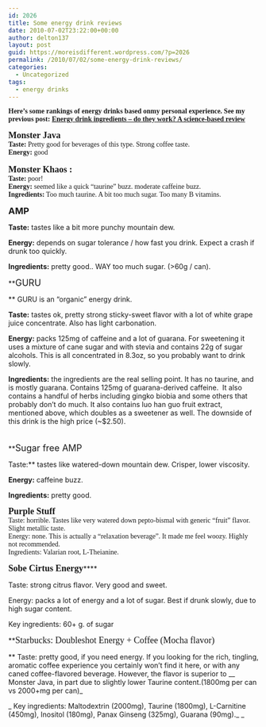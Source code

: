 ```yaml
---
id: 2026
title: Some energy drink reviews
date: 2010-07-02T23:22:00+00:00
author: delton137
layout: post
guid: https://moreisdifferent.wordpress.com/?p=2026
permalink: /2010/07/02/some-energy-drink-reviews/
categories:
  - Uncategorized
tags:
  - energy drinks
---
```

<span style="font-family:Verdana;"><b>Here&#8217;s some rankings of energy drinks based onmy personal experience. See my previous post: <a href="https://moreisdifferent.wordpress.com/2010/07/01/energy-drink-ingredients-do-they-work-a-science-based-review/">Energy drink ingredients – do they work? A science-based review</a><br /> </b></span><!--more-->

 <span style="font-family:Verdana;"><b><span style="font-size:large;">Monster Java</span></b><br /> <b>Taste:</b> Pretty good for beverages of this type. Strong coffee taste.<br /> <b>Energy:</b> good<b><br /> </b><br /> <b><span style="font-size:large;">Monster Khaos :</span><br /> Taste:</b> poor!<br /> <b>Energy:</b> seemed like a quick &#8220;taurine&#8221; buzz. moderate caffeine buzz.<br /> <b>Ingredients:</b> Too much taurine. A bit too much sugar. Too many B vitamins.</span>

 **<span style="font-size:large;">AMP </span>** 
  
**Taste:** tastes like a bit more punchy mountain dew.
  
**Energy:** depends on sugar tolerance / how fast you drink. Expect a crash if drunk too quickly.
  
**Ingredients:** pretty good.. WAY too much sugar. (>60g / can).

**<span style="font-size:large;">GURU</span>
  
** GURU is an &#8220;organic&#8221; energy drink.
  
**Taste:** tastes ok, pretty strong sticky-sweet flavor with a lot of white grape juice concentrate. Also has light carbonation.
  
**Energy:** packs 125mg of caffeine and a lot of guarana. For sweetening it uses a mixture of cane sugar and with stevia and contains 22g of sugar alcohols. This is all concentrated in 8.3oz, so you probably want to drink slowly.
  
**Ingredients:** the ingredients are the real selling point. It has no taurine, and is mostly guarana. Contains 125mg of guarana-derived caffeine.  It also contains a handful of herbs including gingko biobia and some others that probably don&#8217;t do much. It also contains luo han guo fruit extract, mentioned above, which doubles as a sweetener as well. The downside of this drink is the high price (~$2.50).
  
<span style="font-size:large;"><br /> </span> **<span style="font-size:large;">Sugar free AMP</span>
  
Taste:** tastes like watered-down mountain dew. Crisper, lower viscosity.
  
**Energy:** caffeine buzz.
  
**Ingredients:** pretty good.

 <span style="font-family:Verdana;"><b><span style="font-size:large;">Purple Stuff</span></b><br /> Taste: horrible. Tastes like very watered down pepto-bismal with generic “fruit” flavor. Slight metallic taste.<br /> Energy: none. This is actually a “relaxation beverage”. It made me feel woozy. Highly not recommended.<br /> Ingredients: Valarian root, L-Theianine.</span>

 **<span style="font-family:Verdana;"><span style="font-size:large;">Sobe Cirtus Energy</span></span>******
  
Taste: strong citrus flavor. Very good and sweet.
  
Energy: packs a lot of energy and a lot of sugar. Best if drunk slowly, due to high sugar content.
  
Key ingredients: 60+ g. of sugar

**<span style="font-family:Verdana;"><span style="font-size:large;">Starbucks: Doubleshot Energy + Coffee (Mocha flavor)</span></span>
  
** Taste: pretty good, if you need energy. If you looking for the rich, tingling, aromatic coffee experience you certainly won&#8217;t find it here, or with any caned coffee-flavored beverage. However, the flavor is superior to __ Monster Java, in part due to slightly lower Taurine content.(1800mg per can vs 2000+mg per can)_
  
_ Key ingredients: Maltodextrin (2000mg), Taurine (1800mg), L-Carnitine (450mg), Inositol (180mg), Panax Ginseng (325mg), Guarana (90mg)._ _